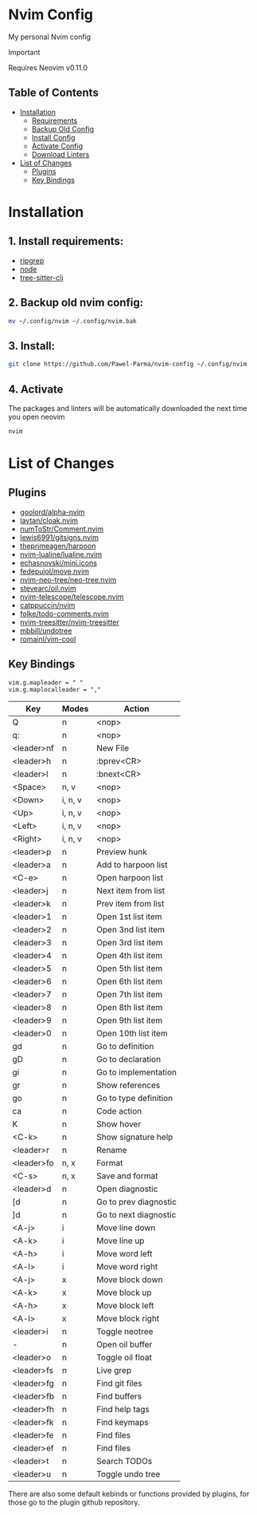 # Nvim Config
My personal Nvim config

> [!important] 
> Requires Neovim v0.11.0

## Table of Contents
- [Installation](#installation)
  - [Requirements](#1-install-requirements)
  - [Backup Old Config](#2-backup-old-nvim-config)
  - [Install Config](#3-install)
  - [Activate Config](#4-activate)
  - [Download Linters](#5-download-linters)
- [List of Changes](#list-of-changes)
  - [Plugins](#plugins)
  - [Key Bindings](#key-bindings)

# Installation
## 1. Install requirements:
- [ripgrep](https://github.com/BurntSushi/ripgrep#Installation) 
- [node](https://github.com/nodejs/node)
- [tree-sitter-cli](https://github.com/tree-sitter/tree-sitter/blob/master/crates/cli/README.md)

## 2. Backup old nvim config:  
```sh
mv ~/.config/nvim ~/.config/nvim.bak
```

## 3. Install:
```sh
git clone https://github.com/Pawel-Parma/nvim-config ~/.config/nvim
```

## 4. Activate
The packages and linters will be automatically downloaded the next time you open neovim
```sh
nvim
```

# List of Changes 
## Plugins 
- [goolord/alpha-nvim](https://github.com/goolord/alpha-nvim)  
- [laytan/cloak.nvim](https://github.com/laytan/cloak.nvim)  
- [numToStr/Comment.nvim](https://github.com/numToStr/Comment.nvim)  
- [lewis6991/gitsigns.nvim](https://github.com/lewis6991/gitsigns.nvim)
- [theprimeagen/harpoon](https://github.com/theprimeagen/harpoon)  
- [nvim-lualine/lualine.nvim](https://github.com/nvim-lualine/lualine.nvim)  
- [echasnovski/mini.icons](https://github.com/echasnovski/mini.icons)
- [fedepujol/move.nvim](https://github.com/fedepujol/move.nvim)  
- [nvim-neo-tree/neo-tree.nvim](https://github.com/nvim-neo-tree/neo-tree.nvim)  
- [stevearc/oil.nvim](https://github.com/stevearc/oil.nvim)  
- [nvim-telescope/telescope.nvim](https://github.com/nvim-telescope/telescope.nvim)  
- [catppuccin/nvim](https://github.com/catppuccin/nvim)  
- [folke/todo-comments.nvim](https://github.com/folke/todo-comments.nvim)  
- [nvim-treesitter/nvim-treesitter](https://github.com/nvim-treesitter/nvim-treesitter)  
- [mbbill/undotree](https://github.com/mbbill/undotree)  
- [romainl/vim-cool](https://github.com/romainl/vim-cool)  

## Key Bindings
```vim
vim.g.mapleader = " "
vim.g.maplocalleader = ","
```
| Key           | Modes   | Action                |
| ------------- | ------- | --------------------- |
| Q             | n       | \<nop\>               | 
| q:            | n       | \<nop\>               | 
| \<leader\>nf  | n       | New File              | 
| \<leader\>h   | n       | :bprev\<CR\>          | 
| \<leader\>l   | n       | :bnext\<CR\>          | 
| \<Space\>     | n, v    | \<nop\>               | 
| \<Down\>      | i, n, v | \<nop\>               | 
| \<Up\>        | i, n, v | \<nop\>               | 
| \<Left\>      | i, n, v | \<nop\>               | 
| \<Right\>     | i, n, v | \<nop\>               | 
| \<leader\>p   | n       | Preview hunk          | 
| \<leader\>a   | n       | Add to harpoon list   | 
| \<C-e\>       | n       | Open harpoon list     | 
| \<leader\>j   | n       | Next item from list   | 
| \<leader\>k   | n       | Prev item from list   | 
| \<leader\>1   | n       | Open 1st list item    | 
| \<leader\>2   | n       | Open 3nd list item    | 
| \<leader\>3   | n       | Open 3rd list item    | 
| \<leader\>4   | n       | Open 4th list item    | 
| \<leader\>5   | n       | Open 5th list item    | 
| \<leader\>6   | n       | Open 6th list item    | 
| \<leader\>7   | n       | Open 7th list item    | 
| \<leader\>8   | n       | Open 8th list item    | 
| \<leader\>9   | n       | Open 9th list item    | 
| \<leader\>0   | n       | Open 10th list item   | 
| gd            | n       | Go to definition      |
| gD            | n       | Go to declaration     |
| gi            | n       | Go to implementation  |
| gr            | n       | Show references       |
| go            | n       | Go to type definition |
| ca            | n       | Code action           |
| K             | n       | Show hover            |
| \<C-k\>       | n       | Show signature help   |
| \<leader\>r   | n       | Rename                |
| \<leader\>fo  | n, x    | Format                |
| \<C-s\>       | n, x    | Save and format       |
| \<leader\>d   | n       | Open diagnostic       |
| \[d           | n       | Go to prev diagnostic |
| \]d           | n       | Go to next diagnostic |
| \<A-j\>       | i       | Move line down        | 
| \<A-k\>       | i       | Move line up          | 
| \<A-h\>       | i       | Move word left        | 
| \<A-l\>       | i       | Move word right       | 
| \<A-j\>       | x       | Move block down       | 
| \<A-k\>       | x       | Move block up         | 
| \<A-h\>       | x       | Move block left       | 
| \<A-l\>       | x       | Move block right      | 
| \<leader\>i   | n       | Toggle neotree        | 
| -             | n       | Open oil buffer       | 
| \<leader\>o   | n       | Toggle oil float      | 
| \<leader\>fs  | n       | Live grep             |
| \<leader\>fg  | n       | Find git files        |
| \<leader\>fb  | n       | Find buffers          |
| \<leader\>fh  | n       | Find help tags        | 
| \<leader\>fk  | n       | Find keymaps          | 
| \<leader\>fe  | n       | Find files            |
| \<leader\>ef  | n       | Find files            |
| \<leader\>t   | n       | Search TODOs          |
| \<leader\>u   | n       | Toggle undo tree      |

There are also some default kebinds or functions provided by plugins, for those go to the plugin github repository.
  
